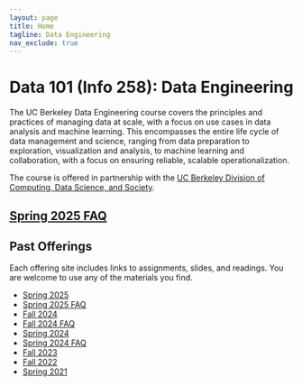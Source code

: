 ```yaml
---
layout: page
title: Home
tagline: Data Engineering
nav_exclude: true
---
```


# Data 101 (Info 258): Data Engineering

The UC Berkeley Data Engineering course covers the principles and practices of managing data at scale, with a focus on use cases in data analysis and machine learning. This encompasses the entire life cycle of data management and science, ranging from data preparation to exploration, visualization and analysis, to machine learning and collaboration, with a focus on ensuring reliable, scalable operationalization.

The course is offered in partnership with the [UC Berkeley Division of Computing, Data Science, and Society](http://data.berkeley.edu).

## [Spring 2025 FAQ](/sp25faq)

## Past Offerings
Each offering site includes links to assignments, slides, and readings.
You are welcome to use any of the materials you find.

- [Spring 2025](/sp25)
- [Spring 2025 FAQ](/sp25faq)
- [Fall 2024](/fa24)
- [Fall 2024 FAQ](/fa24faq)
- [Spring 2024](/sp24)
- [Spring 2024 FAQ](/sp24faq)
- [Fall 2023](/fa23/)
- [Fall 2022](/fa22)
- [Spring 2021](/sp21)
